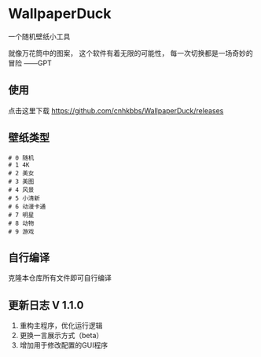 # WallpaperDuck
一个随机壁纸小工具

就像万花筒中的图案， 这个软件有着无限的可能性， 每一次切换都是一场奇妙的冒险    ——GPT
## 使用
点击这里下载
https://github.com/cnhkbbs/WallpaperDuck/releases

## 壁纸类型
```
# 0 随机
# 1 4K
# 2 美女
# 3 美图
# 4 风景
# 5 小清新
# 6 动漫卡通
# 7 明星
# 8 动物
# 9 游戏
```
## 自行编译
克隆本仓库所有文件即可自行编译

## 更新日志 V 1.1.0

1. 重构主程序，优化运行逻辑
2. 更换一言展示方式（beta）
3. 增加用于修改配置的GUI程序
